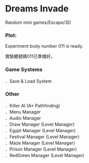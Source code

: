 # Dreams Invade
Random mini games/Escape/3D</br>

### Plot:</br>
Experiment body number 011 is ready.</br>

實驗體號碼011已準備好。</br>

### Game Systems</br>
．Save & Load System</br>

### Other</br>
．Killer AI (A* Pathfinding)</br>
．Menu Manager</br>
．Audio Manager</br>
．Draw Manager (Level Manager)</br>
．Egypt Manager (Level Manager)</br>
．Festival Manager (Level Manager)</br>
．Maze Manager (Level Manager)</br>
．Prison Manager (Level Manager)</br>
．RedGreen Manager (Level Manager)</br>

